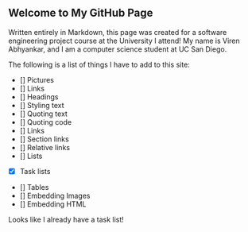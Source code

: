 ## Welcome to My GitHub Page

Written entirely in Markdown, this page was created for a software engineering project course at the University I attend! My name is Viren Abhyankar, and I am a computer science student at UC San Diego.

The following is a list of things I have to add to this site:
- [] Pictures
- [] Links
- [] Headings
- [] Styling text
- [] Quoting text
- [] Quoting code
- [] Links
- [] Section links
- [] Relative links
- [] Lists
- [x] Task lists
- [] Tables
- [] Embedding Images
- [] Embedding HTML

Looks like I already have a task list!